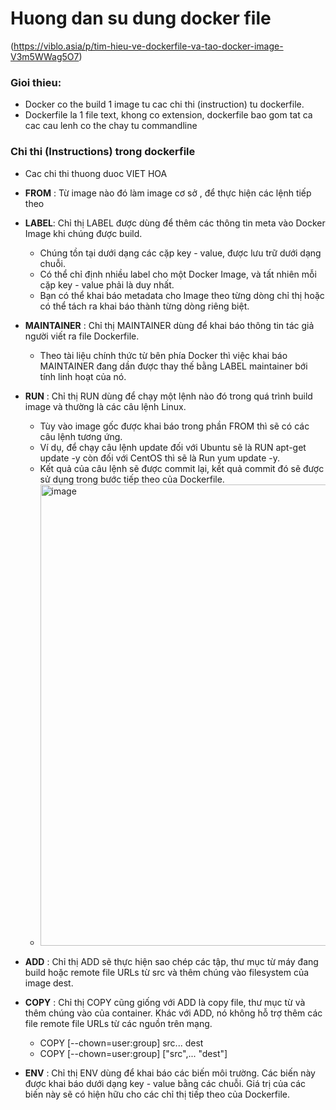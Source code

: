 # Huong dan su dung docker file
(https://viblo.asia/p/tim-hieu-ve-dockerfile-va-tao-docker-image-V3m5WWag5O7)
### Gioi thieu:
- Docker co the build 1 image tu cac chi thi (instruction) tu dockerfile.
- Dockerfile la 1 file text, khong co extension, dockerfile bao gom tat ca cac cau lenh co the chay tu commandline

### Chi thi (Instructions) trong dockerfile
- Cac chi thi thuong duoc VIET HOA
- **FROM** : Từ image nào đó làm image cơ sở , để thực hiện các lệnh tiếp theo
- **LABEL**: Chỉ thị LABEL được dùng để thêm các thông tin meta vào Docker Image khi chúng được build. 
  - Chúng tồn tại dưới dạng các cặp key - value, được lưu trữ dưới dạng chuỗi. 
  - Có thể chỉ định nhiều label cho một Docker Image, và tất nhiên mỗi cặp key - value phải là duy nhất.
  - Bạn có thể khai báo metadata cho Image theo từng dòng chỉ thị hoặc có thể tách ra khai báo thành từng dòng riêng biệt.
- **MAINTAINER** : Chỉ thị MAINTAINER dùng để khai báo thông tin tác giả người viết ra file Dockerfile.
  - Theo tài liệu chính thức từ bên phía Docker thì việc khai báo MAINTAINER đang dần được thay thế bằng LABEL maintainer bới tính linh hoạt của nó.
- **RUN** : Chỉ thị RUN dùng để chạy một lệnh nào đó trong quá trình build image và thường là các câu lệnh Linux. 
  - Tùy vào image gốc được khai báo trong phần FROM thì sẽ có các câu lệnh tương ứng.
  -  Ví dụ, để chạy câu lệnh update đối với Ubuntu sẽ là RUN apt-get update -y còn đối với CentOS thì sẽ là Run yum update -y. 
  - Kết quả của câu lệnh sẽ được commit lại, kết quả commit đó sẽ được sử dụng trong bước tiếp theo của Dockerfile.
  - <img width="738" alt="image" src="https://user-images.githubusercontent.com/96764572/236108559-774c55ac-2385-46ec-9488-01ec2fca6580.png">

- **ADD** : Chỉ thị ADD sẽ thực hiện sao chép các tập, thư mục từ máy đang build hoặc remote file URLs từ src và thêm chúng vào filesystem của image dest.
- **COPY** : Chỉ thị COPY cũng giống với ADD là copy file, thư mục từ <src> và thêm chúng vào <dest> của container. Khác với ADD, nó không hỗ trợ thêm các file remote file URLs từ các nguồn trên mạng.
    - COPY [--chown=user:group] src... dest
    - COPY [--chown=user:group] ["src",... "dest"]
- **ENV** : Chỉ thị ENV dùng để khai báo các biến môi trường. 
    Các biến này được khai báo dưới dạng key - value bằng các chuỗi. 
    Giá trị của các biến này sẽ có hiện hữu cho các chỉ thị tiếp theo của Dockerfile.
